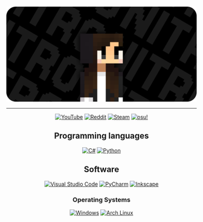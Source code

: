 <div align="center">

  ![Banner](assets/banner.png)

  ---

  [![YouTube](https://img.shields.io/badge/YouTube-black?logo=YouTube&logoColor=white)](https://www.youtube.com/@niiitrooo)
  [![Reddit](https://img.shields.io/badge/Reddit-black?logo=reddit&logoColor=white)](https://www.reddit.com/user/nitro_ish/)
  [![Steam](https://img.shields.io/badge/Steam-black?logo=steam&logoColor=white)](https://steamcommunity.com/id/N1tro4fun/)
  [![osu!](https://img.shields.io/badge/osu!-black?logo=osu&logoColor=white)](https://osu.ppy.sh/users/24638157)

## Programming languages

  [![C#](https://custom-icon-badges.demolab.com/badge/C%23-black.svg?logo=cshrp&logoColor=white)](https://dotnet.microsoft.com/en-us/)
  [![Python](https://img.shields.io/badge/Python-black?logo=python&logoColor=white)](https://python.org/)

## Software

  [![Visual Studio Code](https://custom-icon-badges.demolab.com/badge/Visual%20Studio%20Code-black.svg?logo=vsc&logoColor=white)](https://code.visualstudio.com/)
  [![PyCharm](https://img.shields.io/badge/PyCharm-black?logo=pycharm&logoColor=white)](https://code.visualstudio.com/)
  [![Inkscape](https://img.shields.io/badge/Inkscape-black?logo=inkscape&logoColor=white)](https://inkscape.org/)

### Operating Systems

  [![Windows](https://custom-icon-badges.demolab.com/badge/Windows-black?logo=windows11&logoColor=white)](https://microsoft.com/windows)
  [![Arch Linux](https://img.shields.io/badge/Arch%20Linux-black?logo=arch-linux&logoColor=white)](https://archlinux.org/)

</div>
